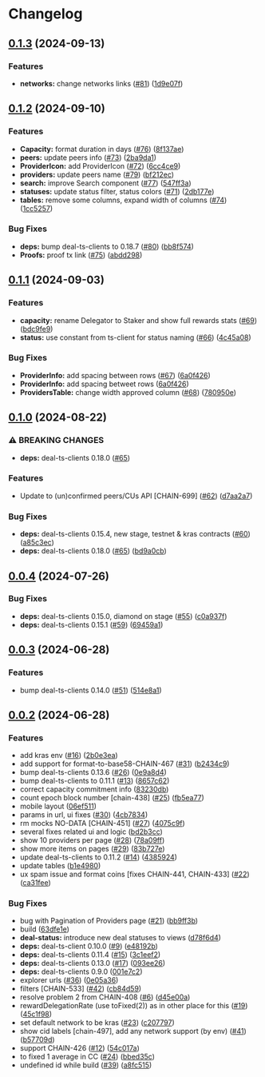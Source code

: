 # Changelog

## [0.1.3](https://github.com/fluencelabs/network-explorer/compare/v0.1.2...v0.1.3) (2024-09-13)


### Features

* **networks:** change networks links ([#81](https://github.com/fluencelabs/network-explorer/issues/81)) ([1d9e07f](https://github.com/fluencelabs/network-explorer/commit/1d9e07f7b2b6cfac86a08b84998c35d728c12a87))

## [0.1.2](https://github.com/fluencelabs/network-explorer/compare/v0.1.1...v0.1.2) (2024-09-10)


### Features

* **Capacity:** format duration in days ([#76](https://github.com/fluencelabs/network-explorer/issues/76)) ([8f137ae](https://github.com/fluencelabs/network-explorer/commit/8f137aee2acb7245fee4f6a6d3c76d5ca57e48d3))
* **peers:** update peers info ([#73](https://github.com/fluencelabs/network-explorer/issues/73)) ([2ba9da1](https://github.com/fluencelabs/network-explorer/commit/2ba9da1e75d1692204d50b06a816ff8b569ce6f2))
* **ProviderIcon:** add ProviderIcon ([#72](https://github.com/fluencelabs/network-explorer/issues/72)) ([6cc4ce9](https://github.com/fluencelabs/network-explorer/commit/6cc4ce9f59356b9ccc4a4c6b35c1c379abbb6fb2))
* **providers:** update peers name ([#79](https://github.com/fluencelabs/network-explorer/issues/79)) ([bf212ec](https://github.com/fluencelabs/network-explorer/commit/bf212ec7754f3745221ee2b9386564485c26db5f))
* **search:** improve Search component ([#77](https://github.com/fluencelabs/network-explorer/issues/77)) ([547ff3a](https://github.com/fluencelabs/network-explorer/commit/547ff3ae9ead951a878c7c6c029a4ffe6ad2b1a7))
* **statuses:** update status filter, status colors ([#71](https://github.com/fluencelabs/network-explorer/issues/71)) ([2db177e](https://github.com/fluencelabs/network-explorer/commit/2db177e324f79156969e3999acc22dcb61751c4c))
* **tables:** remove some columns, expand width of columns ([#74](https://github.com/fluencelabs/network-explorer/issues/74)) ([1cc5257](https://github.com/fluencelabs/network-explorer/commit/1cc5257ff6123e3f702110f3ad1ac21ebb015095))


### Bug Fixes

* **deps:** bump deal-ts-clients to 0.18.7 ([#80](https://github.com/fluencelabs/network-explorer/issues/80)) ([bb8f574](https://github.com/fluencelabs/network-explorer/commit/bb8f5746c72154182efc369a87179bffb4b715b2))
* **Proofs:** proof tx link ([#75](https://github.com/fluencelabs/network-explorer/issues/75)) ([abdd298](https://github.com/fluencelabs/network-explorer/commit/abdd2988c1f00a08e63ea349cf1f37d583092d63))

## [0.1.1](https://github.com/fluencelabs/network-explorer/compare/v0.1.0...v0.1.1) (2024-09-03)


### Features

* **capacity:** rename Delegator to Staker and show full rewards stats ([#69](https://github.com/fluencelabs/network-explorer/issues/69)) ([bdc9fe9](https://github.com/fluencelabs/network-explorer/commit/bdc9fe93a39ab6be98b0096f5135cfb631b56a8f))
* **status:** use constant from ts-client for status naming ([#66](https://github.com/fluencelabs/network-explorer/issues/66)) ([4c45a08](https://github.com/fluencelabs/network-explorer/commit/4c45a0826ea88bb381ce6ed1a7ed69360490867d))


### Bug Fixes

* **ProviderInfo:** add spacing between rows ([#67](https://github.com/fluencelabs/network-explorer/issues/67)) ([6a0f426](https://github.com/fluencelabs/network-explorer/commit/6a0f426004dd1b962cb1ed56bdda06e2ed247d8f))
* **ProviderInfo:** add spacing betweet rows ([6a0f426](https://github.com/fluencelabs/network-explorer/commit/6a0f426004dd1b962cb1ed56bdda06e2ed247d8f))
* **ProvidersTable:** change width approved column ([#68](https://github.com/fluencelabs/network-explorer/issues/68)) ([780950e](https://github.com/fluencelabs/network-explorer/commit/780950e1227cfa70bd6b274b9fbd7479d1b196ef))

## [0.1.0](https://github.com/fluencelabs/network-explorer/compare/v0.0.4...v0.1.0) (2024-08-22)


### ⚠ BREAKING CHANGES

* **deps:** deal-ts-clients 0.18.0 ([#65](https://github.com/fluencelabs/network-explorer/issues/65))

### Features

* Update to (un)confirmed peers/CUs API [CHAIN-699] ([#62](https://github.com/fluencelabs/network-explorer/issues/62)) ([d7aa2a7](https://github.com/fluencelabs/network-explorer/commit/d7aa2a746056852a8d817cf41d6d7d28a1ab7ae0))


### Bug Fixes

* **deps:** deal-ts-clients 0.15.4, new stage, testnet & kras contracts ([#60](https://github.com/fluencelabs/network-explorer/issues/60)) ([a85c3ec](https://github.com/fluencelabs/network-explorer/commit/a85c3ec46861d99bcfcdb9b72a60f134dab9e343))
* **deps:** deal-ts-clients 0.18.0 ([#65](https://github.com/fluencelabs/network-explorer/issues/65)) ([bd9a0cb](https://github.com/fluencelabs/network-explorer/commit/bd9a0cb65fca5a7850c94a25ae3ec1e2ccdb9c7c))

## [0.0.4](https://github.com/fluencelabs/network-explorer/compare/v0.0.3...v0.0.4) (2024-07-26)


### Bug Fixes

* **deps:** deal-ts-clients 0.15.0, diamond on stage ([#55](https://github.com/fluencelabs/network-explorer/issues/55)) ([c0a937f](https://github.com/fluencelabs/network-explorer/commit/c0a937f71737dce610c42221b361f558ced5c4d4))
* **deps:** deal-ts-clients 0.15.1 ([#59](https://github.com/fluencelabs/network-explorer/issues/59)) ([69459a1](https://github.com/fluencelabs/network-explorer/commit/69459a184008ec47fe2f1a7db3864b6f8ad1de05))

## [0.0.3](https://github.com/fluencelabs/network-explorer/compare/v0.0.2...v0.0.3) (2024-06-28)


### Features

* bump deal-ts-clients 0.14.0 ([#51](https://github.com/fluencelabs/network-explorer/issues/51)) ([514e8a1](https://github.com/fluencelabs/network-explorer/commit/514e8a13446bb7d66b429b601bcf7d98cdd50f4e))

## [0.0.2](https://github.com/fluencelabs/network-explorer/compare/v0.0.1...v0.0.2) (2024-06-28)


### Features

* add kras env ([#16](https://github.com/fluencelabs/network-explorer/issues/16)) ([2b0e3ea](https://github.com/fluencelabs/network-explorer/commit/2b0e3eaed80b88d3ed7e15acdb5f4cd57a47b825))
* add support for format-to-base58-CHAIN-467 ([#31](https://github.com/fluencelabs/network-explorer/issues/31)) ([b2434c9](https://github.com/fluencelabs/network-explorer/commit/b2434c9c4d24619a7d6daae1908f4bca0a636795))
* bump deal-ts-clients 0.13.6 ([#26](https://github.com/fluencelabs/network-explorer/issues/26)) ([0e9a8d4](https://github.com/fluencelabs/network-explorer/commit/0e9a8d4554c0eb24ca2ac9b5906e180a96dd1d57))
* bump deal-ts-clients to 0.11.1 ([#13](https://github.com/fluencelabs/network-explorer/issues/13)) ([8657c62](https://github.com/fluencelabs/network-explorer/commit/8657c62bcae8bdc109f8ccb6ce9e0d22a80c89a0))
* correct capacity commitment info ([83230db](https://github.com/fluencelabs/network-explorer/commit/83230dbfb814045cffafabf1ea5d8ddcf862c0a9))
* count epoch block number [chain-438] ([#25](https://github.com/fluencelabs/network-explorer/issues/25)) ([fb5ea77](https://github.com/fluencelabs/network-explorer/commit/fb5ea77c60887ef45ccd150560a0544dba290330))
* mobile layout ([06ef511](https://github.com/fluencelabs/network-explorer/commit/06ef511c1abff40d9a9f9861bc39e1dd745c1df4))
* params in url, ui fixes ([#30](https://github.com/fluencelabs/network-explorer/issues/30)) ([4cb7834](https://github.com/fluencelabs/network-explorer/commit/4cb78340ef0f63188c27a7a158c658fb15613db2))
* rm mocks NO-DATA [CHAIN-451] ([#27](https://github.com/fluencelabs/network-explorer/issues/27)) ([4075c9f](https://github.com/fluencelabs/network-explorer/commit/4075c9f52648d864f2caba77375ed359631ce515))
* several fixes related ui and logic ([bd2b3cc](https://github.com/fluencelabs/network-explorer/commit/bd2b3cc7b5043042ff2afc1a8f71ae79a1f2a6cc))
* show 10 providers per page ([#28](https://github.com/fluencelabs/network-explorer/issues/28)) ([78a09ff](https://github.com/fluencelabs/network-explorer/commit/78a09ff0bb5d7c4cd782dc3b0552b0c5dadf0a85))
* show more items on pages ([#29](https://github.com/fluencelabs/network-explorer/issues/29)) ([83b727e](https://github.com/fluencelabs/network-explorer/commit/83b727e6c9956389badf5cabc27530f617aad145))
* update deal-ts-clients to 0.11.2 ([#14](https://github.com/fluencelabs/network-explorer/issues/14)) ([4385924](https://github.com/fluencelabs/network-explorer/commit/438592432250ecfa292b6d9d3f971feb80ab3a28))
* update tables ([b1e4980](https://github.com/fluencelabs/network-explorer/commit/b1e4980c682213ee85cd961c92f7b370c958be6c))
* ux spam issue and format coins [fixes CHAIN-441, CHAIN-433] ([#22](https://github.com/fluencelabs/network-explorer/issues/22)) ([ca31fee](https://github.com/fluencelabs/network-explorer/commit/ca31feee50d189e4c3169ef8002a100d37a9bcac))


### Bug Fixes

* bug with Pagination of Providers page ([#21](https://github.com/fluencelabs/network-explorer/issues/21)) ([bb9ff3b](https://github.com/fluencelabs/network-explorer/commit/bb9ff3b617534d35025f99fd830e2b4dbd081a26))
* build ([63dfe1e](https://github.com/fluencelabs/network-explorer/commit/63dfe1efa7b839fb1ef0ce92e5204d9aa0295b11))
* **deal-status:** introduce new deal statuses to views ([d78f6d4](https://github.com/fluencelabs/network-explorer/commit/d78f6d4a99881a41fd9b49d64ec3c8e1932e830e))
* **deps:** deal-ts-client 0.10.0 ([#9](https://github.com/fluencelabs/network-explorer/issues/9)) ([e48192b](https://github.com/fluencelabs/network-explorer/commit/e48192bdeb2827e405cbed8d0f2e051355838b3b))
* **deps:** deal-ts-clients 0.11.4 ([#15](https://github.com/fluencelabs/network-explorer/issues/15)) ([3c1eef2](https://github.com/fluencelabs/network-explorer/commit/3c1eef29203ac0d38d4bcdf3a6f01ef1ee635166))
* **deps:** deal-ts-clients 0.13.0 ([#17](https://github.com/fluencelabs/network-explorer/issues/17)) ([093ee26](https://github.com/fluencelabs/network-explorer/commit/093ee2690b1f85d250f1b6bf00ba969d7121dc67))
* **deps:** deal-ts-clients 0.9.0 ([001e7c2](https://github.com/fluencelabs/network-explorer/commit/001e7c2a010b597be6853ced1f1f60979242c6cc))
* explorer urls ([#36](https://github.com/fluencelabs/network-explorer/issues/36)) ([0e05a36](https://github.com/fluencelabs/network-explorer/commit/0e05a3613455763e8faa6edc14c4c5b8ca9a24d7))
* filters [CHAIN-533] ([#42](https://github.com/fluencelabs/network-explorer/issues/42)) ([cb84d59](https://github.com/fluencelabs/network-explorer/commit/cb84d59bcd81bcd37e74675e5bd2c94b8943613b))
* resolve problem 2 from CHAIN-408 ([#6](https://github.com/fluencelabs/network-explorer/issues/6)) ([d45e00a](https://github.com/fluencelabs/network-explorer/commit/d45e00adc9d9be8dde7deff940b43a8b4aa8c8f9))
* rewardDelegationRate (use toFixed(2)) as in other place for this ([#19](https://github.com/fluencelabs/network-explorer/issues/19)) ([45c1f98](https://github.com/fluencelabs/network-explorer/commit/45c1f98e8667fbccf45f636f1b9409307e5fd97f))
* set default network to be kras ([#23](https://github.com/fluencelabs/network-explorer/issues/23)) ([c207797](https://github.com/fluencelabs/network-explorer/commit/c207797fed2f9caa467a1f3bdd345c2fe61f0a34))
* show cid labels [chain-497], add any network support (by env) ([#41](https://github.com/fluencelabs/network-explorer/issues/41)) ([b57709d](https://github.com/fluencelabs/network-explorer/commit/b57709d55cfca23d84235e44c725e29b28460f71))
* support CHAIN-426 ([#12](https://github.com/fluencelabs/network-explorer/issues/12)) ([54c017a](https://github.com/fluencelabs/network-explorer/commit/54c017af0181bd974a6bd0915286d46eb82eec34))
* to fixed 1 average in CC ([#24](https://github.com/fluencelabs/network-explorer/issues/24)) ([bbed35c](https://github.com/fluencelabs/network-explorer/commit/bbed35c48e6347f9520dda141bf1058df5ba9332))
* undefined id while build ([#39](https://github.com/fluencelabs/network-explorer/issues/39)) ([a8fc515](https://github.com/fluencelabs/network-explorer/commit/a8fc515c624636a857e6450478168a35ddf77881))
